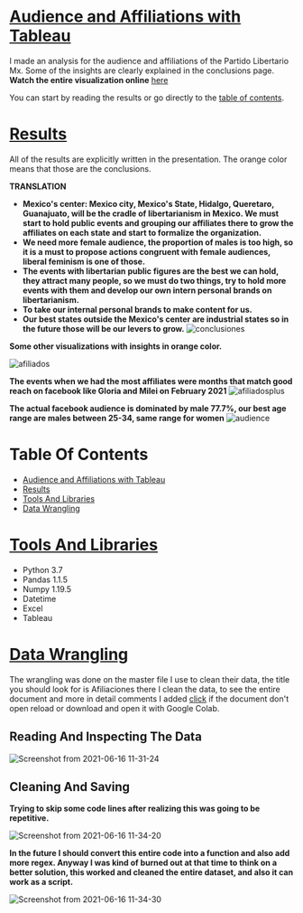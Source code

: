 # [Audience and Affiliations with Tableau](#Table-Of-Contents)
I made an analysis for the audience and affiliations of the Partido Libertario Mx. Some of the insights are clearly explained in the conclusions page.
**Watch the entire visualization online** [here](https://public.tableau.com/app/profile/jorge.pablo/viz/AudienciaPlib2021/AudienciaFByAfiliados)

You can start by reading the results or go directly to the [table of contents](#Table-Of-Contents).

# [Results](#Table-Of-Contents)
All of the results are explicitly written in the presentation. The orange color means that those are the conclusions.

**TRANSLATION**
*  **Mexico's center: Mexico city, Mexico's State, Hidalgo, Queretaro, Guanajuato, will be the cradle of libertarianism in Mexico. We must start to hold public events and grouping our affiliates there to grow the affiliates on each state and start to formalize the organization.**
*  **We need more female audience, the proportion of males is too high, so it is a must to propose actions congruent with female audiences, liberal feminism is one of those.**
*  **The events with libertarian public figures are the best we can hold, they attract many people, so we must do two things, try to hold more events with them and develop our own intern personal brands on libertarianism.**
*  **To take our internal personal brands to make content for us.**
*  **Our best states outside the Mexico's center are industrial states so in the future those will be our levers to grow.**
![conclusiones](https://user-images.githubusercontent.com/58957744/122263587-39826900-ce9c-11eb-97d3-cf1238688e88.png)

**Some other visualizations with insights in orange color.**

![afiliados](https://user-images.githubusercontent.com/58957744/122263790-7189ac00-ce9c-11eb-837b-35f42d2fe109.png)

**The events when we had the most affiliates were months that match good reach on facebook like Gloria and Milei on February 2021**
![afiliadosplus](https://user-images.githubusercontent.com/58957744/122263800-72bad900-ce9c-11eb-9473-d4176bc9c7f9.png)

**The actual facebook audience is dominated by male 77.7%, our best age range are males between 25-34, same range for women**
![audience](https://user-images.githubusercontent.com/58957744/122265408-4ef89280-ce9e-11eb-9e97-9897637a1265.png)


# Table Of Contents

* [Audience and Affiliations with Tableau](#Audience-and-Affiliations-with-Tableau)
* [Results](#Results)
* [Tools And Libraries](#Tools-And-Libraries)
* [Data Wrangling](#Data-Wrangling)


# [Tools And Libraries](#Table-Of-Contents)
  * Python 3.7
  * Pandas 1.1.5
  * Numpy 1.19.5
  * Datetime
  * Excel
  * Tableau

# [Data Wrangling](#Table-Of-Contents)
The wrangling was done on the master file I use to clean their data, the title you should look for is Afiliaciones there I clean the data, to see the entire document and more in detail comments I added [click](https://github.com/JorgePablol/Audience-and-Affiliations-Tableau-PLibMx/blob/main/Libertarian_cleaning.ipynb) if the document don't open reload or download and open it with Google Colab. 

## Reading And Inspecting The Data
![Screenshot from 2021-06-16 11-31-24](https://user-images.githubusercontent.com/58957744/122258286-8105f680-ce96-11eb-8a19-ca53249e7080.png)

## Cleaning And Saving
**Trying to skip some code lines after realizing this was going to be repetitive.**

![Screenshot from 2021-06-16 11-34-20](https://user-images.githubusercontent.com/58957744/122258821-1bfed080-ce97-11eb-8738-ce85a172997f.png)

**In the future I should convert this entire code into a function and also add more regex. Anyway I was kind of burned out at that time to think on a better solution, this worked and cleaned the entire dataset, and also it can work as a script.**

![Screenshot from 2021-06-16 11-34-30](https://user-images.githubusercontent.com/58957744/122258887-3042cd80-ce97-11eb-8cb2-d5d60e81d7b9.png)





